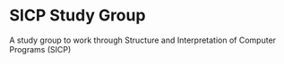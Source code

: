 SICP Study Group
================

A study group to work through Structure and Interpretation of Computer Programs (SICP)

